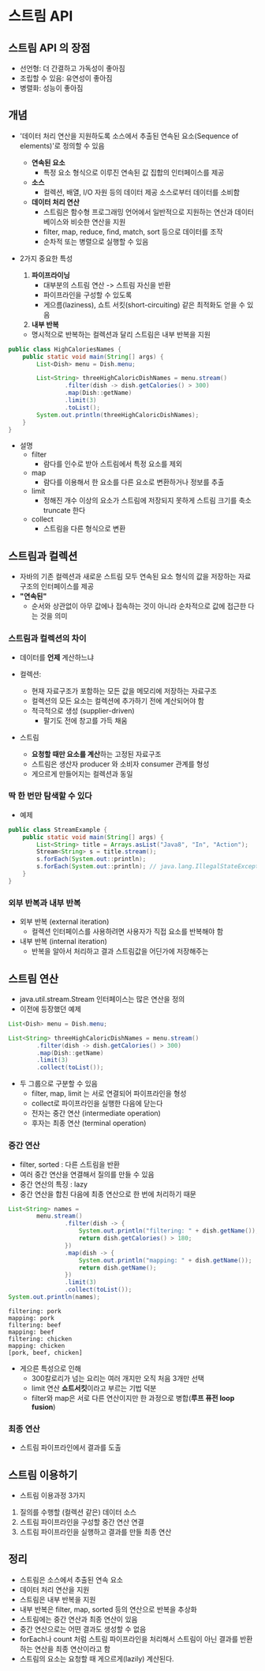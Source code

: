 # 스트림 API
## 스트림 API 의 장점
- 선언형: 더 간결하고 가독성이 좋아짐
- 조립할 수 있음: 유연성이 좋아짐
- 병렬화: 성능이 좋아짐

## 개념
- '데이터 처리 연산을 지원하도록 소스에서 추출된 연속된 요소(Sequence of elements)'로 정의할 수 있음
  - **연속된 요소**
    - 특정 요소 형식으로 이루진 연속된 값 집합의 인터페이스를 제공
  - **소스**
    - 컬렉션, 배열, I/O 자원 등의 데이터 제공 소스로부터 데이터를 소비함
  - **데이터 처리 연산**
    - 스트림은 함수형 프로그래밍 언어에서 일반적으로 지원하는 연산과 데이터베이스와 비슷한 연산을 지원
    - filter, map, reduce, find, match, sort 등으로 데이터를 조작
    - 순차적 또는 병렬으로 실행할 수 있음

- 2가지 중요한 특성
  1. **파이프라이닝**
     - 대부분의 스트림 연산 -> 스트림 자신을 반환
     - 파이프라인을 구성할 수 있도록
     - 게으름(laziness), 쇼트 서킷(short-circuiting) 같은 최적화도 얻을 수 있음
  2. **내부 반복**
    - 명시적으로 반복하는 컬렉션과 달리 스트림은 내부 반복을 지원

```java
public class HighCaloriesNames {
    public static void main(String[] args) {
        List<Dish> menu = Dish.menu;

        List<String> threeHighCaloricDishNames = menu.stream()
                .filter(dish -> dish.getCalories() > 300)
                .map(Dish::getName)
                .limit(3)
                .toList();
        System.out.println(threeHighCaloricDishNames);
    }
}
```
- 설명
  - filter
    - 람다를 인수로 받아 스트림에서 특정 요소를 제외
  - map
    - 람다를 이용해서 한 요소를 다른 요소로 변환하거나 정보를 추출
  - limit
    - 정해진 개수 이상의 요소가 스트림에 저장되지 못하게 스트림 크기를 축소 truncate 한다
  - collect
    - 스트림을 다른 형식으로 변환

## 스트림과 컬렉션
- 자바의 기존 컬렉션과 새로운 스트림 모두 연속된 요소 형식의 값을 저장하는 자료구조의 인터페이스를 제공
- **"연속된"**
  - 순서와 상관없이 아무 값에나 접속하는 것이 아니라 순차적으로 값에 접근한 다는 것을 의미

### 스트림과 컬렉션의 차이
- 데이터를 **언제** 계산하느냐
- 컬렉션:
  - 현재 자료구조가 포함하는 모든 값을 메모리에 저장하는 자료구조
  - 컬렉션의 모든 요소는 컬렉션에 추가하기 전에 계산되어야 함
  - 적극적으로 생성 (supplier-driven)
    - 팔기도 전에 창고를 가득 채움

- 스트림
  - **요청할 때만 요소를 계산**하는 고정된 자료구조
  - 스트림은 생산자 producer 와 소비자 consumer 관계를 형성
  - 게으르게 만들어지는 컬렉션과 동일

### 딱 한 번만 탐색할 수 있다
- 예제
```java
public class StreamExample {
    public static void main(String[] args) {
        List<String> title = Arrays.asList("Java8", "In", "Action");
        Stream<String> s = title.stream();
        s.forEach(System.out::println);
        s.forEach(System.out::println); // java.lang.IllegalStateException
    }
}
```

### 외부 반복과 내부 반복
- 외부 반복 (external iteration)
  - 컬렉션 인터페이스를 사용하려면 사용자가 직접 요소를 반복해야 함
- 내부 반복 (internal iteration)
  - 반복을 알아서 처리하고 결과 스트림값을 어딘가에 저장해주는

## 스트림 연산
- java.util.stream.Stream 인터페이스는 많은 연산을 정의
- 이전에 등장했던 예제
```java
List<Dish> menu = Dish.menu;

List<String> threeHighCaloricDishNames = menu.stream()
        .filter(dish -> dish.getCalories() > 300)
        .map(Dish::getName)
        .limit(3)
        .collect(toList());
```
- 두 그룹으로 구분할 수 있음
  - filter, map, limit 는 서로 연결되어 파이프라인을 형성
  - collect로 파이프라인을 실행한 다음에 닫는다
  - 전자는 중간 연산 (intermediate operation)
  - 후자는 최종 연산 (terminal operation)

### 중간 연산
- filter, sorted : 다른 스트림을 반환
- 여러 중간 연산을 연결해서 질의를 만들 수 있음
- 중간 연산의 특징 : lazy
- 중간 연산을 합친 다음에 최종 연산으로 한 번에 처리하기 때문
```java
List<String> names =
        menu.stream()
                .filter(dish -> {
                    System.out.println("filtering: " + dish.getName());
                    return dish.getCalories() > 180;
                })
                .map(dish -> {
                    System.out.println("mapping: " + dish.getName());
                    return dish.getName();
                })
                .limit(3)
                .collect(toList());
System.out.println(names);
```
```text
filtering: pork
mapping: pork
filtering: beef
mapping: beef
filtering: chicken
mapping: chicken
[pork, beef, chicken]
```
- 게으른 특성으로 인해
  - 300칼로리가 넘는 요리는 여러 개지만 오직 처음 3개만 선택
  - limit 연산 **쇼트서킷**이라고 부르는 기법 덕분
  - filter와 map은 서로 다른 연산이지만 한 과정으로 병합(**루프 퓨전 loop fusion**)

### 최종 연산
- 스트림 파이프라인에서 결과를 도출

## 스트림 이용하기
- 스트림 이용과정 3가지
1. 질의를 수행할 (컬렉션 같은) 데이터 소스
2. 스트림 파이프라인을 구성할 중간 연산 연결
3. 스트림 파이프라인을 실행하고 결과를 만들 최종 연산

## 정리
- 스트림은 소스에서 추출된 연속 요소
- 데이터 처리 연산을 지원
- 스트림은 내부 반복을 지원
- 내부 반복은 filter, map, sorted 등의 연산으로 반복을 추상화
- 스트림에는 중간 연산과 최종 연산이 있음
- 중간 연산으로는 어떤 결과도 생성할 수 없음
- forEach나 count 처럼 스트림 파이프라인을 처리해서 스트림이 아닌 결과를 반환하는 연산을 최종 연산이라고 함
- 스트림의 요소는 요청할 때 게으르게(lazily) 계산된다.
